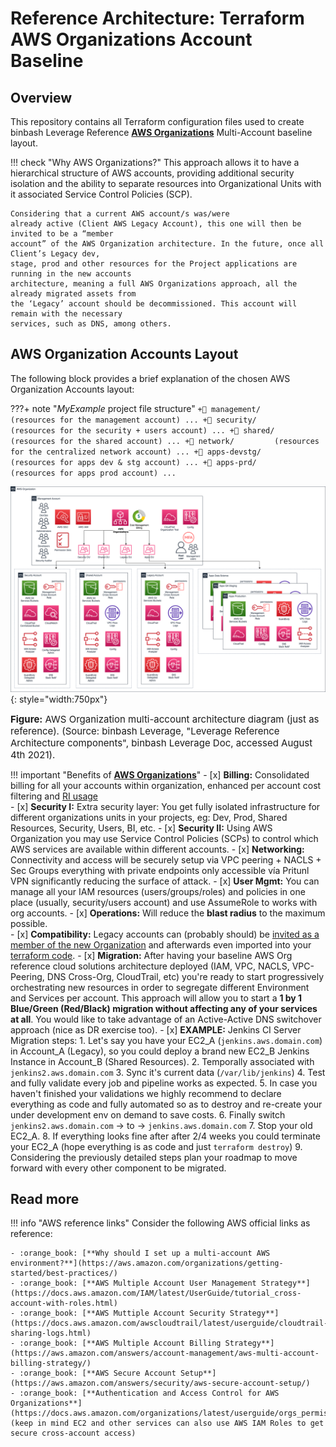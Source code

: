 # Reference Architecture: Terraform AWS Organizations Account Baseline

## Overview
This repository contains all Terraform configuration files used to create binbash Leverage Reference 
[**AWS Organizations**](https://aws.amazon.com/organizations/) Multi-Account baseline layout.

!!! check "Why AWS Organizations?"
    This approach allows it to have a hierarchical structure of AWS accounts, providing additional
    security isolation and the ability to separate resources into Organizational Units with it
    associated Service Control Policies (SCP). 
    
    Considering that a current AWS account/s was/were 
    already active (Client AWS Legacy Account), this one will then be invited to be a “member 
    account” of the AWS Organization architecture. In the future, once all Client’s Legacy dev, 
    stage, prod and other resources for the Project applications are running in the new accounts 
    architecture, meaning a full AWS Organizations approach, all the already migrated assets from 
    the ‘Legacy’ account should be decommissioned. This account will remain with the necessary 
    services, such as DNS, among others. 

## AWS Organization Accounts Layout
The following block provides a brief explanation of the chosen AWS Organization Accounts layout:

???+ note "*MyExample* project file structure"
    ```
        +📂 management/      (resources for the management account)
        ...
        +📂 security/        (resources for the security + users account)
        ...
        +📂 shared/          (resources for the shared account)
        ...
        +📂 network/         (resources for the centralized network account)
        ...
        +📂 apps-devstg/     (resources for apps dev & stg account)
        ...
        +📂 apps-prd/        (resources for apps prod account)
        ...
    ```

![leverage-aws-org](../../../assets/images/diagrams/ref-architecture-aws-landing-zone-full.png "Leverage"){: style="width:750px"}
<figcaption style="font-size:15px">
<b>Figure:</b> AWS Organization multi-account architecture diagram (just as reference).
(Source: binbash Leverage,
"Leverage Reference Architecture components",
binbash Leverage Doc, accessed August 4th 2021).
</figcaption>

!!! important "Benefits of [**AWS Organizations**](https://aws.amazon.com/organizations/)"
    - [x] **Billing:** Consolidated billing for all your accounts within organization, enhanced per account cost 
    filtering and [RI usage](https://aws.amazon.com/about-aws/whats-new/2019/07/amazon-ec2-on-demand-capacity-reservations-shared-across-multiple-aws-accounts/)  
    - [x] **Security I:** Extra security layer: You get fully isolated infrastructure for different organizations 
    units in your projects, eg: Dev, Prod, Shared Resources, Security, Users, BI, etc.
    - [x] **Security II:** Using AWS Organization you may use Service Control Policies (SCPs) to control which 
    AWS services are available within different accounts.
    - [x] **Networking:** Connectivity and access will be securely setup via VPC peering + NACLS + Sec Groups
     everything with private endpoints only accessible vía Pritunl VPN significantly reducing the surface of attack.
    - [x] **User Mgmt:** You can manage all your IAM resources (users/groups/roles) and policies in one 
    place (usually, security/users account) and use AssumeRole to works with org accounts.
    - [x] **Operations:** Will reduce the **blast radius** to the maximum possible.   
    - [x] **Compatibility:** Legacy accounts can (probably should) be [invited 
         as a member of the new Organization](https://docs.aws.amazon.com/organizations/latest/userguide/orgs_manage_accounts_invites.html)
          and afterwards even imported into your [terraform code](https://www.terraform.io/docs/providers/aws/r/organizations_account.html#import).
    - [x] **Migration:** After having your baseline AWS Org reference cloud solutions architecture deployed
        (IAM, VPC, NACLS, VPC-Peering, DNS Cross-Org,
        CloudTrail, etc) you're ready to start progressively orchestrating new resources in order to segregate different
        Environment and Services per account.
        This approach will allow you to start a **1 by 1 Blue/Green (Red/Black) migration without affecting any of your 
        services at all**. You would like to take advantage of an Active-Active DNS switchover approach (nice as DR exercise too). 
        - [x] **EXAMPLE:** Jenkins CI Server Migration steps:
              1. Let's say you have your EC2_A (`jenkins.aws.domain.com`) in Account_A (Legacy), so you could deploy a 
                brand new EC2_B Jenkins Instance in Account_B (Shared Resources).
              2. Temporally associated with `jenkins2.aws.domain.com`
              3. Sync it's current data (`/var/lib/jenkins`)
              4. Test and fully validate every job and pipeline works as expected.
              5. In case you haven't finished your validations we highly recommend to declare everything as code and 
                fully automated so as to destroy and re-create your under development env on demand to save costs.
              6. Finally switch `jenkins2.aws.domain.com` -> to -> `jenkins.aws.domain.com`
              7. Stop your old EC2_A.
              8. If everything looks fine after after 2/4 weeks you could terminate your EC2_A (hope everything is as 
                code and just `terraform destroy`)
              9. Considering the previously detailed steps plan your roadmap to move forward with every other component
                to be migrated.

## Read more

!!! info "AWS reference links"
    Consider the following AWS official links as reference:
        
    - :orange_book: [**Why should I set up a multi-account AWS environment?**](https://aws.amazon.com/organizations/getting-started/best-practices/)       
    - :orange_book: [**AWS Multiple Account User Management Strategy**](https://docs.aws.amazon.com/IAM/latest/UserGuide/tutorial_cross-account-with-roles.html)
    - :orange_book: [**AWS Muttiple Account Security Strategy**](https://docs.aws.amazon.com/awscloudtrail/latest/userguide/cloudtrail-sharing-logs.html)
    - :orange_book: [**AWS Multiple Account Billing Strategy**](https://aws.amazon.com/answers/account-management/aws-multi-account-billing-strategy/)
    - :orange_book: [**AWS Secure Account Setup**](https://aws.amazon.com/answers/security/aws-secure-account-setup/)
    - :orange_book: [**Authentication and Access Control for AWS Organizations**](https://docs.aws.amazon.com/organizations/latest/userguide/orgs_permissions.html) (keep in mind EC2 and other services can also use AWS IAM Roles to get secure cross-account access)